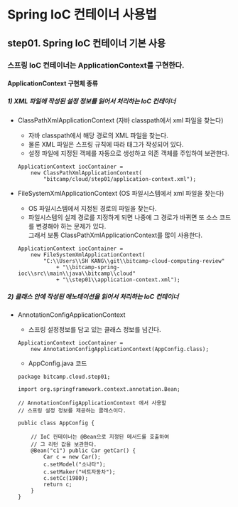 # Spring IoC 컨테이너 사용법

## step01. Spring IoC 컨테이너 기본 사용

### 스프링 IoC 컨테이너는 ApplicationContext를 구현한다.

#### ApplicationContext 구현체 종류

##### 1) XML 파일에 작성된 설정 정보를 읽어서 처리하는 IoC 컨테이너
  - ClassPathXmlApplicationContext (자바 classpath에서 xml 파일을 찾는다)
    - 자바 classpath에서 해당 경로의 XML 파일을 찾는다.
    - 물론 XML 파일은 스프링 규칙에 따라 태그가 작성되어 있다.
    - 설정 파일에 지정된 객체를 자동으로 생성하고 의존 객체를 주입하여 보관한다.
    
    ```
    ApplicationContext iocContainer = 
        new ClassPathXmlApplicationContext(
            "bitcamp/cloud/step01/application-context.xml");
    ```

  - FileSystemXmlApplicationContext (OS 파일시스템에서 xml 파일을 찾는다)
    - OS 파일시스템에서 지정된 경로의 파일을 찾는다.
    - 파일시스템의 실제 경로를 지정하게 되면 나중에 그 경로가 바뀌면 또 소스 코드를 변경해야 하는 문제가 있다.<br/>
             그래서 보통 ClassPathXmlApplicationContext를 많이 사용한다.
    
    ```
    ApplicationContext iocContainer = 
        new FileSystemXmlApplicationContext(
            "C:\\Users\\SH KANG\\git\\bitcamp-cloud-computing-review"
                + "\\bitcamp-spring-ioc\\src\\main\\java\\bitcamp\\cloud"
                + "\\step01\\application-context.xml");
    ```
      
##### 2) 클래스 안에 작성된 애노테이션을 읽어서 처리하는 IoC 컨테이너
  - AnnotationConfigApplicationContext
    - 스프링 설정정보를 담고 있는 클래스 정보를 넘긴다.
    
    ```
    ApplicationContext iocContainer = 
        new AnnotationConfigApplicationContext(AppConfig.class);
    ```
    - AppConfig.java 코드
    ```
    package bitcamp.cloud.step01;

    import org.springframework.context.annotation.Bean;

    // AnnotationConfigApplicationContext 에서 사용할 
    // 스프링 설정 정보를 제공하는 클래스이다.

    public class AppConfig {
    
        // IoC 컨테이너는 @Bean으로 지정된 메서드를 호출하여 
        // 그 리턴 값을 보관한다.
        @Bean("c1") public Car getCar() {
            Car c = new Car();
            c.setModel("소나타");
            c.setMaker("비트자동차");
            c.setCc(1980);
            return c;
        }
    }
    ```
    

